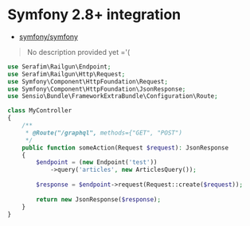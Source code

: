 # Symfony 2.8+ integration

- [symfony/symfony](https://github.com/symfony/symfony)

> No description provided yet ='(

```php
use Serafim\Railgun\Endpoint;
use Serafim\Railgun\Http\Request;
use Symfony\Component\HttpFoundation\Request;
use Symfony\Component\HttpFoundation\JsonResponse;
use Sensio\Bundle\FrameworkExtraBundle\Configuration\Route;

class MyController
{
    /**
     * @Route("/graphql", methods={"GET", "POST")
     */
    public function someAction(Request $request): JsonResponse
    {
        $endpoint = (new Endpoint('test'))
            ->query('articles', new ArticlesQuery());
            
        $response = $endpoint->request(Request::create($request));
        
        return new JsonResponse($response);
    }
}
```
